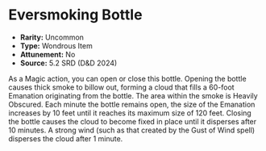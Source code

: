 # Eversmoking Bottle

- **Rarity:** Uncommon
- **Type:** Wondrous Item
- **Attunement:** No
- **Source:** 5.2 SRD (D&D 2024)

As a Magic action, you can open or close this bottle. Opening the bottle causes thick smoke to billow out, forming a cloud that fills a 60-foot Emanation originating from the bottle. The area within the smoke is Heavily Obscured. Each minute the bottle remains open, the size of the Emanation increases by 10 feet until it reaches its maximum size of 120 feet. Closing the bottle causes the cloud to become fixed in place until it disperses after 10 minutes. A strong wind (such as that created by the Gust of Wind spell) disperses the cloud after 1 minute.
